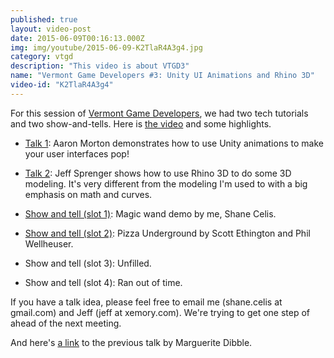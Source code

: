 ```yaml
---
published: true
layout: video-post
date: 2015-06-09T00:16:13.000Z
img: img/youtube/2015-06-09-K2TlaR4A3g4.jpg
category: vtgd
description: "This video is about VTGD3"
name: "Vermont Game Developers #3: Unity UI Animations and Rhino 3D"
video-id: "K2TlaR4A3g4"
---
```

For this session of [Vermont Game Developers](http://www.meetup.com/Vermont-Game-Developers/), we had two tech tutorials and two show-and-tells.  Here is [the video](https://www.youtube.com/watch?v=K2TlaR4A3g4) and some highlights.

* [Talk 1](https://www.youtube.com/watch?v=K2TlaR4A3g4): Aaron Morton demonstrates how to use Unity animations to make your user interfaces pop!

* [Talk 2](https://youtu.be/K2TlaR4A3g4?t=19m18s): Jeff Sprenger shows how to use Rhino 3D to do some 3D modeling.  It's very different from the modeling I'm used to with a big emphasis on math and curves.

* [Show and tell (slot 1)](https://youtu.be/K2TlaR4A3g4?t=54m24s): Magic wand demo by me, Shane Celis.

* [Show and tell (slot 2)](https://youtu.be/K2TlaR4A3g4?t=1h8s): Pizza Underground by Scott Ethington
and Phil Wellheuser.

* Show and tell (slot 3): Unfilled.

* Show and tell (slot 4): Ran out of time.

If you have a talk idea, please feel free to email me (shane.celis at gmail.com) and Jeff (jeff at xemory.com). We're trying to get one step of ahead of the next meeting.

And here's [a link](/vtgd/2015/06/08/vermont-game-developers-2-how-to-thrive-as-an-independent-studio/) to the previous talk by Marguerite Dibble.
